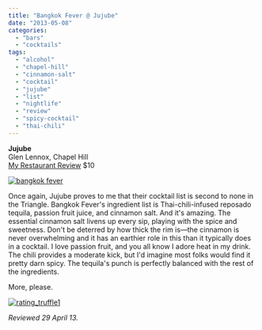 ```yaml
---
title: "Bangkok Fever @ Jujube"
date: "2013-05-08"
categories:
  - "bars"
  - "cocktails"
tags:
  - "alcohol"
  - "chapel-hill"
  - "cinnamon-salt"
  - "cocktail"
  - "jujube"
  - "list"
  - "nightlife"
  - "review"
  - "spicy-cocktail"
  - "thai-chili"
---
```


**Jujube**\
Glen Lennox, Chapel Hill\
[My Restaurant Review](https://thegourmez.com/blog/2007-04-26-jujube-glen-lennox-chapel-hill/)
$10

[![bangkok fever](http://s3.amazonaws.com/thegourmez-wpmedia/2013/05/bangkok-fever.jpg)](http://www.thegourmez.com/2013/05/bangkok-fever-jujube/bangkok-fever/)

Once again, Jujube proves to me that their cocktail list is second to none in the Triangle. Bangkok Fever's ingredient list is Thai-chili-infused reposado tequila, passion fruit juice, and cinnamon salt. And it's amazing. The essential cinnamon salt livens up every sip, playing with the spice and sweetness. Don't be deterred by how thick the rim is—the cinnamon is never overwhelming and it has an earthier role in this than it typically does in a cocktail. I love passion fruit, and you all know I adore heat in my drink. The chili provides a moderate kick, but I'd imagine most folks would find it pretty darn spicy. The tequila's punch is perfectly balanced with the rest of the ingredients.

More, please.

[![rating_truffle1](http://s3.amazonaws.com/thegourmez-wpmedia/2009/02/rating_truffle1.gif)](http://www.thegourmez.com/2009/02/silk-hope-winery-nc-traminette-2007/rating_truffle1/)

_Reviewed 29 April 13._
